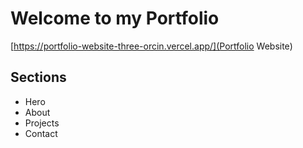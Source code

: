 # Welcome to my Portfolio

[https://portfolio-website-three-orcin.vercel.app/](Portfolio Website)

## Sections

- Hero
- About
- Projects
- Contact
